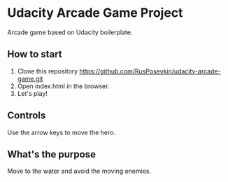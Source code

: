 # Udacity Arcade Game Project
Arcade game based on Udacity boilerplate.

## How to start
1. Clone this repository https://github.com/RusPosevkin/udacity-arcade-game.git
2. Open index.html in the browser.
3. Let's play!

## Controls
Use the arrow keys to move the hero.

## What's the purpose
Move to the water and avoid the moving enemies.
